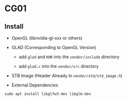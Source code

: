 # CG01

## Install

- OpenGL (libnvidia-gl-xxx or others)

- GLAD (Corresponding to OpenGL Version)

	- add `glad` and `KHR` into the `vendor/include` directory

	- add `glad.c` into the `vendor/src` directory

- STB Image (Header Already in `vendor/std/std_image.h`)

- External Dependencies

```sudo apt install libglfw3-dev libglm-dev```

